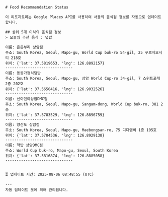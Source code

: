 
    # Food Recommendation Status

    이 리포지토리는 Google Places API를 사용하여 서울의 음식점 정보를 자동으로 업데이트합니다.

    ## 상위 5개 이하의 음식점 정보
    > 오늘의 추천 음식 : 덮밥

	이름: 온돈부리 상암점
	주소: South Korea, Seoul, Mapo-gu, World Cup buk-ro 54-gil, 25 푸르지오시티 218호
	위치: {'lat': 37.5819653, 'lng': 126.8892157}
	------------------------------
	이름: 동동가정식덮밥
	주소: South Korea, Seoul, Mapo-gu, 상암 World Cup-ro 34-gil, 7 스위트포레 2층 202호
	위치: {'lat': 37.5650416, 'lng': 126.9032526}
	------------------------------
	이름: 신야텐야상암DMC점
	주소: South Korea, Seoul, Mapo-gu, Sangam-dong, World Cup buk-ro, 381 2층
	위치: {'lat': 37.5783529, 'lng': 126.8896759}
	------------------------------
	이름: 양산도 상암점
	주소: South Korea, Seoul, Mapo-gu, Maebongsan-ro, 75 디디엠씨 1층 105호
	위치: {'lat': 37.5784536, 'lng': 126.8929138}
	------------------------------
	이름: 핵밥 상암DMC점
	주소: World Cup buk-ro, Mapo-gu, Seoul, South Korea
	위치: {'lat': 37.5816874, 'lng': 126.8885058}
	------------------------------


    ⏳ 업데이트 시간: 2025-08-06 08:48:55 (UTC)

    ---
    자동 업데이트 봇에 의해 관리됩니다.
    